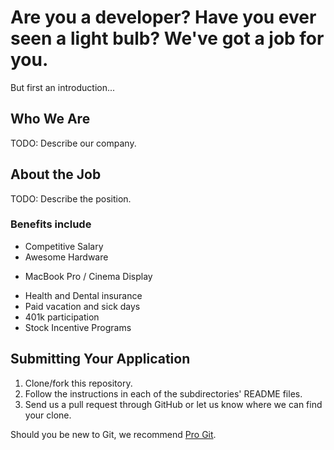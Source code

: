 # Are you a developer? Have you ever seen a light bulb? We've got a job for you.

But first an introduction...

## Who We Are

TODO: Describe our company.

## About the Job

TODO: Describe the position.

### Benefits include

* Competitive Salary
* Awesome Hardware
 - MacBook Pro / Cinema Display
* Health and Dental insurance
* Paid vacation and sick days
* 401k participation
* Stock Incentive Programs

## Submitting Your Application

1. Clone/fork this repository.
2. Follow the instructions in each of the subdirectories' README files.
3. Send us a pull request through GitHub or let us know where we can find your clone.

Should you be new to Git, we recommend [Pro Git](http://git-scm.com/book).